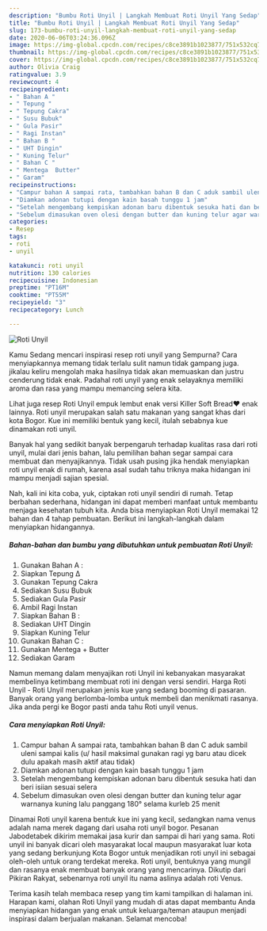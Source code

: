 ```yaml
---
description: "Bumbu Roti Unyil | Langkah Membuat Roti Unyil Yang Sedap"
title: "Bumbu Roti Unyil | Langkah Membuat Roti Unyil Yang Sedap"
slug: 173-bumbu-roti-unyil-langkah-membuat-roti-unyil-yang-sedap
date: 2020-06-06T03:24:36.096Z
image: https://img-global.cpcdn.com/recipes/c8ce3891b1023877/751x532cq70/roti-unyil-foto-resep-utama.jpg
thumbnail: https://img-global.cpcdn.com/recipes/c8ce3891b1023877/751x532cq70/roti-unyil-foto-resep-utama.jpg
cover: https://img-global.cpcdn.com/recipes/c8ce3891b1023877/751x532cq70/roti-unyil-foto-resep-utama.jpg
author: Olivia Craig
ratingvalue: 3.9
reviewcount: 4
recipeingredient:
- " Bahan A "
- " Tepung "
- " Tepung Cakra"
- " Susu Bubuk"
- " Gula Pasir"
- " Ragi Instan"
- " Bahan B "
- " UHT Dingin"
- " Kuning Telur"
- " Bahan C "
- " Mentega  Butter"
- " Garam"
recipeinstructions:
- "Campur bahan A sampai rata, tambahkan bahan B dan C aduk sambil uleni sampai kalis (u/ hasil maksimal gunakan ragi yg baru atau dicek dulu apakah masih aktif atau tidak)"
- "Diamkan adonan tutupi dengan kain basah tunggu 1 jam"
- "Setelah mengembang kempiskan adonan baru dibentuk sesuka hati dan beri isiian sesuai selera"
- "Sebelum dimasukan oven olesi dengan butter dan kuning telur agar warnanya kuning lalu panggang 180° selama kurleb 25 menit"
categories:
- Resep
tags:
- roti
- unyil

katakunci: roti unyil 
nutrition: 130 calories
recipecuisine: Indonesian
preptime: "PT16M"
cooktime: "PT55M"
recipeyield: "3"
recipecategory: Lunch

---
```



![Roti Unyil](https://img-global.cpcdn.com/recipes/c8ce3891b1023877/751x532cq70/roti-unyil-foto-resep-utama.jpg)

Kamu Sedang mencari inspirasi resep roti unyil yang Sempurna? Cara menyiapkannya memang tidak terlalu sulit namun tidak gampang juga. jikalau keliru mengolah maka hasilnya tidak akan memuaskan dan justru cenderung tidak enak. Padahal roti unyil yang enak selayaknya memiliki aroma dan rasa yang mampu memancing selera kita.

Lihat juga resep Roti Unyil empuk lembut enak versi Killer Soft Bread❤️ enak lainnya. Roti unyil merupakan salah satu makanan yang sangat khas dari kota Bogor. Kue ini memiliki bentuk yang kecil, itulah sebabnya kue dinamakan roti unyil.

Banyak hal yang sedikit banyak berpengaruh terhadap kualitas rasa dari roti unyil, mulai dari jenis bahan, lalu pemilihan bahan segar sampai cara membuat dan menyajikannya. Tidak usah pusing jika hendak menyiapkan roti unyil enak di rumah, karena asal sudah tahu triknya maka hidangan ini mampu menjadi sajian spesial.


Nah, kali ini kita coba, yuk, ciptakan roti unyil sendiri di rumah. Tetap berbahan sederhana, hidangan ini dapat memberi manfaat untuk membantu menjaga kesehatan tubuh kita. Anda bisa menyiapkan Roti Unyil memakai 12 bahan dan 4 tahap pembuatan. Berikut ini langkah-langkah dalam menyiapkan hidangannya.

<!--inarticleads1-->

##### Bahan-bahan dan bumbu yang dibutuhkan untuk pembuatan Roti Unyil:

1. Gunakan  Bahan A :
1. Siapkan  Tepung ∆
1. Gunakan  Tepung Cakra
1. Sediakan  Susu Bubuk
1. Sediakan  Gula Pasir
1. Ambil  Ragi Instan
1. Siapkan  Bahan B :
1. Sediakan  UHT Dingin
1. Siapkan  Kuning Telur
1. Gunakan  Bahan C :
1. Gunakan  Mentega + Butter
1. Sediakan  Garam


Namun memang dalam menyajikan roti Unyil ini kebanyakan masyarakat membelinya ketimbang membuat roti ini dengan versi sendiri. Harga Roti Unyil - Roti Unyil merupakan jenis kue yang sedang booming di pasaran. Banyak orang yang berlomba-lomba untuk membeli dan menikmati rasanya. Jika anda pergi ke Bogor pasti anda tahu Roti unyil venus. 

<!--inarticleads2-->

##### Cara menyiapkan Roti Unyil:

1. Campur bahan A sampai rata, tambahkan bahan B dan C aduk sambil uleni sampai kalis (u/ hasil maksimal gunakan ragi yg baru atau dicek dulu apakah masih aktif atau tidak)
1. Diamkan adonan tutupi dengan kain basah tunggu 1 jam
1. Setelah mengembang kempiskan adonan baru dibentuk sesuka hati dan beri isiian sesuai selera
1. Sebelum dimasukan oven olesi dengan butter dan kuning telur agar warnanya kuning lalu panggang 180° selama kurleb 25 menit


Dinamai Roti unyil karena bentuk kue ini yang kecil, sedangkan nama venus adalah nama merek dagang dari usaha roti unyil bogor. Pesanan Jabodetabek dikirim memakai jasa kurir dan sampai di hari yang sama. Roti unyil ini banyak dicari oleh masyarakat local maupun masyarakat luar kota yang sedang berkunjung Kota Bogor untuk menjadikan roti unyil ini sebagai oleh-oleh untuk orang terdekat mereka. Roti unyil, bentuknya yang mungil dan rasanya enak membuat banyak orang yang mencarinya. Dikutip dari Pikiran Rakyat, sebenarnya roti unyil itu nama aslinya adalah roti Venus. 

Terima kasih telah membaca resep yang tim kami tampilkan di halaman ini. Harapan kami, olahan Roti Unyil yang mudah di atas dapat membantu Anda menyiapkan hidangan yang enak untuk keluarga/teman ataupun menjadi inspirasi dalam berjualan makanan. Selamat mencoba!
